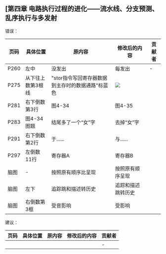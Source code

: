## [第四章 电路执行过程的进化——流水线、分支预测、乱序执行与多发射

错误：

| 页码 | 具体位置               | 原内容 | 修改后的内容 | 贡献者 |
| ---- | ---------------------- | ------ | ------------ | ------ |
| P260   | 左中 | 没发出 | 每发出 | -      |
|P275|从下往上数第3根线|"stor指令写回寄存器数据到主存时的数据通路"标蓝色| ![](assets/图4-275.png)||
|P281|右下倒数第3行|图4-34|图4-35||
|P283|图4-34图题|结尾多了一个“女”字|去掉“女”字||
|P291|右下倒数第2行|于......|与......||
|P297|左倒数11行|寄存器A|寄存器B||
|脑图|-|按照原有顺序比呈现|按照原有顺序呈现||
|脑图|左下|追踪跳和描述转历史|追踪和描述跳转历史||
|脑图|右倒数第3框|受音影响|受影响||


建议：

| 页码 | 具体位置               | 原内容 | 修改后的内容 | 贡献者 |
| ---- | ---------------------- | ------ | ------------ | ------ |
|    |  |  |  | -      |

